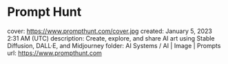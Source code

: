 # Prompt Hunt

cover: https://www.prompthunt.com/cover.jpg
created: January 5, 2023 2:31 AM (UTC)
description: Create, explore, and share AI art using Stable Diffusion, DALL·E, and Midjourney
folder: AI Systems / AI | Image | Prompts
url: https://www.prompthunt.com